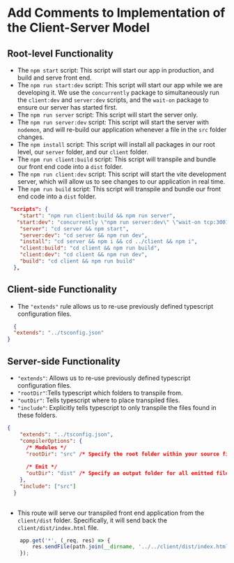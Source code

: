 # Add Comments to Implementation of the Client-Server Model

## Root-level Functionality

* The `npm start` script: This script will start our app in production, and build and serve front end.  
* The `npm run start:dev` script: This script will start our app while we are developing it. We use the `concurrently` package to simultaneously run the `client:dev` and `server:dev` scripts, and the `wait-on` package to ensure our server has started first.
* The `npm run server` script: This script will start the server only.
* The `npm run server:dev` script: This script will start the server with `nodemon`, and will re-build our application whenever a file in the `src` folder changes.
* The `npm install` script: This script will install all packages in our root level, our `server` folder, and our `client` folder.
* The `npm run client:build` script:  This script will transpile and bundle our front end code into a `dist` folder.
* The `npm run client:dev` script: This script will start the vite development server, which will allow us to see changes to our application in real time.
* The `npm run build` script: This script will transpile and bundle our front end code into a `dist` folder.

```json
 "scripts": {
    "start": "npm run client:build && npm run server",
   "start:dev": "concurrently \"npm run server:dev\" \"wait-on tcp:3001 && npm run client:dev\"",
    "server": "cd server && npm start",
    "server:dev": "cd server && npm run dev",
    "install": "cd server && npm i && cd ../client && npm i",
    "client:build": "cd client && npm run build",
    "client:dev": "cd client && npm run dev",
    "build": "cd client && npm run build"
  },
```

## Client-side Functionality

* The `"extends"` rule allows us to re-use previously defined typescript configuration files. 

```json
  {
  "extends": "../tsconfig.json"
}
```

## Server-side Functionality

* `"extends"`: Allows us to re-use previously defined typescript configuration files.
* `"rootDir"`:Tells typescript which folders to transpile from.
* `"outDir"`: Tells typescript where to place transpiled files.
* `"include"`: Explicitly tells typescript to only transpile the files found in these folders.


```json
{
    "extends": "../tsconfig.json",
    "compilerOptions": {
      /* Modules */
      "rootDir": "src" /* Specify the root folder within your source files. */,
  
      /* Emit */
      "outDir": "dist" /* Specify an output folder for all emitted files. */
    },
    "include": ["src"]
  }
  
```
* This route will serve our transpiled front end application from the `client/dist` folder.  Specifically, it will send back the `client/dist/index.html` file.  

```js
    app.get('*', (_req, res) => {
        res.sendFile(path.join(__dirname, '../../client/dist/index.html'));
    });
```